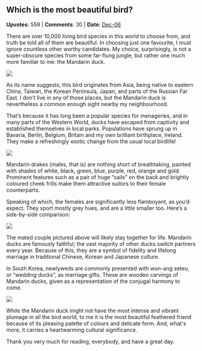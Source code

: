 ## Which is the most beautiful bird?
    
**Upvotes**: 559 | **Comments**: 30 | **Date**: [Dec-06](https://www.quora.com/Which-is-the-most-beautiful-bird/answer/Gary-Meaney)

There are over 10,000 living bird species in this world to choose from, and truth be told all of them are beautiful. In choosing just one favourite, I must ignore countless other worthy candidates. My choice, surprisingly, is not a super-obscure species from some far-flung jungle, but rather one much more familiar to me: the Mandarin duck.

![](https://qph.fs.quoracdn.net/main-qimg-54603cfeb61548ef371cd6c7973b0982-lq)

As its name suggests, this bird originates from Asia, being native to eastern China, Taiwan, the Korean Peninsula, Japan, and parts of the Russian Far East. I don’t live in any of those places, but the Mandarin duck is nevertheless a common enough sight nearby my neighbourhood.

That’s because it has long been a popular species for menageries, and in many parts of the Western World, ducks have escaped from captivity and established themselves in local parks. Populations have sprung up in Bavaria, Berlin, Belgium, Britain and my own brilliant birthplace, Ireland. They make a refreshingly exotic change from the usual local birdlife!

![](https://qph.fs.quoracdn.net/main-qimg-a1ef8ac441d9a37ab0533210943a6032-lq)

Mandarin drakes (males, that is) are nothing short of breathtaking, painted with shades of white, black, green, blue, purple, red, orange and gold. Prominent features such as a pair of huge “sails” on the back and brightly coloured cheek frills make them attractive suitors to their female counterparts.

Speaking of which, the females are significantly less flamboyant, as you’d expect. They sport mostly grey hues, and are a little smaller too. Here’s a side-by-side comparison:

![](https://qph.fs.quoracdn.net/main-qimg-d2312d9fd5f11ca6b04897f2bcc981f6-lq)

The mated couple pictured above will likely stay together for life. Mandarin ducks are famously faithful; the vast majority of other ducks switch partners every year. Because of this, they are a symbol of fidelity and lifelong marriage in traditional Chinese, Korean and Japanese culture.

In South Korea, newlyweds are commonly presented with won-ang seteu, or “wedding ducks”, as marriage gifts. These are wooden carvings of Mandarin ducks, given as a representation of the conjugal harmony to come.

![](https://qph.fs.quoracdn.net/main-qimg-321ff9c1e662235b5878f073deabadd8-lq)

While the Mandarin duck might not have the most intense and vibrant plumage in all the bird world, to me it is the most beautiful feathered friend because of its pleasing palette of colours and delicate form. And, what's more, it carries a heartwarming cultural significance.

Thank you very much for reading, everybody, and have a great day.

